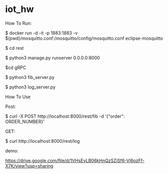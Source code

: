 # iot_hw
How To Run:

$ docker run -d -it -p 1883:1883 -v $(pwd)/mosquitto.conf:/mosquitto/config/mosquitto.conf eclipse-mosquitto

$ cd rest

$ python3 manage.py runserver 0.0.0.0:8000

$cd gRPC

$ python3 fib_server.py

$ python3 log_server.py

How To Use

Post:

$ curl -X POST http://localhost:8000/rest/fib -d '{"order": ORDER_NUMBER}'

GET:

$ curl http://localhost:8000/rest/log

demo:

https://drive.google.com/file/d/1VHsEyLB06kHnQzSZiSf6-Vl6ozFf-X7K/view?usp=sharing
